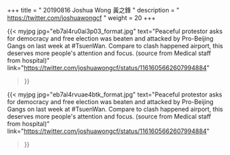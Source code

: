 +++
title = " 20190816 Joshua Wong 黃之鋒 "
description = " https://twitter.com/joshuawongcf "
weight = 20
+++

{{< myjpg jpg="eb7al4ru0ai3p03_format.jpg"
text="Peaceful protestor asks for democracy and free election was beaten and attacked by Pro-Beijing Gangs on last week at #TsuenWan. Compare to clash happened airport, this deserves more people's attention and focus. (source from Medical staff from hospital)"
link="https://twitter.com/joshuawongcf/status/1161605662607994884"
>}}

{{< myjpg jpg="eb7al4rvuae4btk_format.jpg"
text="Peaceful protestor asks for democracy and free election was beaten and attacked by Pro-Beijing Gangs on last week at #TsuenWan. Compare to clash happened airport, this deserves more people's attention and focus. (source from Medical staff from hospital)"
link="https://twitter.com/joshuawongcf/status/1161605662607994884"
>}}

